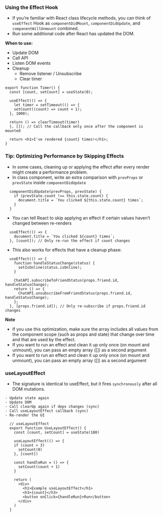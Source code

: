 ### Using the Effect Hook
- If you’re familiar with React class lifecycle methods, you can think of `useEffect` Hook as `componentDidMount`, `componentDidUpdate`, and `componentWillUnmount` combined.
- Run some additional code after React has updated the DOM.

**When to use:**
  - Update DOM
  - Call API
  - Listen DOM events
  - Cleanup
     - Remove listener / Unsubscribe
     - Clear timer

```
export function Timer() {
  const [count, setCount] = useState(0);

  useEffect(() => {
    let timer = setTimeout(() => {
    setCount((count) => count + 1);
  }, 1000);

  return () => clearTimeout(timer)
  }, []); // Call the callback only once after the component is mounted

  return <h1>I've rendered {count} times!</h1>;
}
```
### Tip: Optimizing Performance by Skipping Effects
- In some cases, cleaning up or applying the effect after every render might create a performance problem.
- In class component, write an extra comparison with `prevProps` or `prevState` inside `componentDidUpdate`
```
  componentDidUpdate(prevProps, prevState) {
    if (prevState.count !== this.state.count) {
      document.title = `You clicked ${this.state.count} times`;
    }
  }
```
- You can tell React to skip applying an effect if certain values haven’t changed between re-renders
```
  useEffect(() => {
    document.title = `You clicked ${count} times`;
  }, [count]); // Only re-run the effect if count changes
```
- This also works for effects that have a cleanup phase:
```
  useEffect(() => {
    function handleStatusChange(status) {
      setIsOnline(status.isOnline);
    }

    ChatAPI.subscribeToFriendStatus(props.friend.id, handleStatusChange);
    return () => {
      ChatAPI.unsubscribeFromFriendStatus(props.friend.id, handleStatusChange);
    };
  }, [props.friend.id]); // Only re-subscribe if props.friend.id changes
```

**Note**
- If you use this optimization, make sure the array includes all values from the component scope (such as props and state) that change over time and that are used by the effect.
- If you want to run an effect and clean it up only once (on mount and unmount), you can pass an empty array ([]) as a second argument
- If you want to run an effect and clean it up only once (on mount and unmount), you can pass an empty array ([]) as a second argument

### useLayoutEffect
- The signature is identical to useEffect, but it fires `synchronously` after all DOM mutations.
```
- Update state again
- Update DOM
- Call clearUp again if deps changes (sync)
- Call useLayoutEffect callback (sync)
- Re-render the UI
```
```
  // useLayoutEffect
  export function UseLayoutEffect() {
    const [count, setCount] = useState(180)

    useLayoutEffect(() => {
    if (count > 3)
      setCount(0)
    }, [count])

    const handleRun = () => {
      setCount(count + 1)
    }

    return (
      <div>
        <h1>Example useLayoutEffect</h1>
        <h3>{count}</h3>
        <button onClick={handleRun}>Run</button>
      </div>
    )
  }
```
